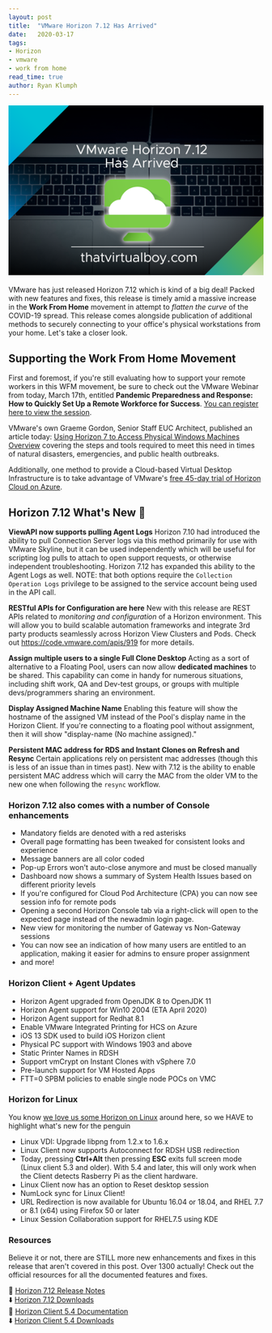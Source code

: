 ```yaml
---
layout: post
title:  "VMware Horizon 7.12 Has Arrived"
date:   2020-03-17
tags:
- Horizon
- vmware
- work from home
read_time: true
author: Ryan Klumph
---
```

![](/assets/images/horizon12/horizon12-hero.png)<br><br>
VMware has just released Horizon 7.12 which is kind of a big deal! Packed with new features and fixes, this release is timely amid a massive increase in the **Work From Home** movement in attempt to _flatten the curve_ of the COVID-19 spread. This release comes alongside publication of additional methods to securely connecting to your office's physical workstations from your home. Let's take a closer look.

## Supporting the Work From Home Movement
First and foremost, if you're still evaluating how to support your remote workers in this WFM movement, be sure to check out the VMware Webinar from today, March 17th, entitled **Pandemic Preparedness and Response: How to Quickly Set Up a Remote Workforce for Success**. [You can register here to view the session](https://www.vmware.com/learn/458214_REG.html?src=AMEROrganicSocial_SocialAdvocacy&src=so_5a314d05e49f5&cid=70134000001SkJn).

VMware's own Graeme Gordon, Senior Staff EUC Architect, published an article today: [Using Horizon 7 to Access Physical Windows Machines Overview](https://techzone.vmware.com/resource/using-horizon-7-access-physical-windows-machines#_Toc35336889) covering the steps and tools required to meet this need in times of natural disasters, emergencies, and public health outbreaks.

Additionally, one method to provide a Cloud-based Virtual Desktop Infrastructure is to take advantage of VMware's [free 45-day trial of Horizon Cloud on Azure](https://www.vmware.com/horizon-cloud-on-microsoft-azure-trial.html).

## Horizon 7.12 What's New 🚀
**ViewAPI now supports pulling Agent Logs**
Horizon 7.10 had introduced the ability to pull Connection Server logs via this method primarily for use with VMware Skyline, but it can be used independently which will be useful for scripting log pulls to attach to open support requests, or otherwise independent troubleshooting. Horizon 7.12 has expanded this ability to the Agent Logs as well.
NOTE: that both options require the `Collection Operation Logs` privilege to be assigned to the service account being used in the API call.

**RESTful APIs for Configuration are here**
New with this release are REST APIs related to _monitoring and configuration_ of a Horizon environment. This will allow you to build scalable automation frameworks and integrate 3rd party products seamlessly across Horizon View Clusters and Pods. Check out https://code.vmware.com/apis/919 for more details.

**Assign multiple users to a single Full Clone Desktop**
Acting as a sort of alternative to a Floating Pool, users can now allow **dedicated machines** to be shared. This capability can come in handy for numerous situations, including shift work, QA and Dev-test groups, or groups with multiple devs/programmers sharing an environment.

**Display Assigned Machine Name**
Enabling this feature will show the hostname of the assigned VM instead of the Pool's display name in the Horizon Client. If you're connecting to a floating pool without assignment, then it will show "display-name (No machine assigned)."

**Persistent MAC address for RDS and Instant Clones on Refresh and Resync**
Certain applications rely on persistent mac addresses (though this is less of an issue than in times past). New with 7.12 is the ability to enable persistent MAC address which will carry the MAC from the older VM to the new one when following the `resync` workflow.



### Horizon 7.12 also comes with a number of Console enhancements
- Mandatory fields are denoted with a red asterisks
- Overall page formatting has been tweaked for consistent looks and experience
- Message banners are all color coded
- Pop-up Errors won't auto-close anymore and must be closed manually
- Dashboard now shows a summary of System Health Issues based on different priority levels
- If you're configured for Cloud Pod Architecture (CPA) you can now see session info for remote pods
- Opening a second Horizon Console tab via a right-click will open to the expected page instead of the newadmin login page.
- New view for monitoring the number of Gateway vs Non-Gateway sessions
- You can now see an indication of how many users are entitled to an application, making it easier for admins to ensure proper assignment
- and more!

### Horizon Client + Agent Updates
- Horizon Agent upgraded from OpenJDK 8 to OpenJDK 11
- Horizon Agent support for Win10 2004 (ETA April 2020)
- Horizon Agent support for Redhat 8.1
- Enable VMware Integrated Printing for HCS on Azure
- iOS 13 SDK used to build iOS Horizon client
- Physical PC support with Windows 1903 and above
- Static Printer Names in RDSH
- Support vmCrypt on Instant Clones with vSphere 7.0
- Pre-launch support for VM Hosted Apps
- FTT=0 SPBM policies to enable single node POCs on VMC

### Horizon for Linux
You know [we love us some Horizon on Linux](https://thatvirtualboy.com/2020/03/12/ubuntu-ova-12-release.html) around here, so we HAVE to highlight what's new for the penguin
- Linux VDI: Upgrade libpng from 1.2.x to 1.6.x
- Linux Client now supports Autoconnect for RDSH USB redirection
- Today, pressing **Ctrl+Alt** then pressing **ESC** exits full screen mode (Linux client 5.3 and older). With 5.4 and later, this will only work when the Client detects Rasberry Pi as the client hardware.  
- Linux Client now has an option to Reset desktop session
- NumLock sync for Linux Client!
- URL Redirection is now available for Ubuntu 16.04 or 18.04, and RHEL 7.7 or 8.1 (x64) using Firefox 50 or later
- Linux Session Collaboration support for RHEL7.5 using KDE

### Resources
Believe it or not, there are STILL more new enhancements and fixes in this release that aren't covered in this post. Over 1300 actually! Check out the official resources for all the documented features and fixes.

📄 [Horizon 7.12 Release Notes](https://docs.vmware.com/en/VMware-Horizon-7/7.12/rn/horizon-712-view-release-notes.html)  
⬇️ [Horizon 7.12 Downloads](https://my.vmware.com/web/vmware/info/slug/desktop_end_user_computing/vmware_horizon/7_12)  
📄 [Horizon Client 5.4 Documentation](https://docs.vmware.com/en/VMware-Horizon-Client/index.html)  
⬇️ [Horizon Client 5.4 Downloads](https://my.vmware.com/web/vmware/info/slug/desktop_end_user_computing/vmware_horizon_clients/5_0)  
